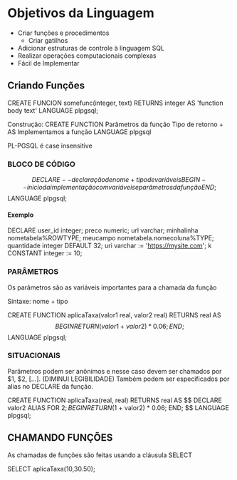 # Objetivos da Linguagem

  - Criar funções e procedimentos
    - Criar gatilhos
  - Adicionar estruturas de controle à linguagem SQL
  - Realizar operações computacionais complexas
  - Fácil de Implementar

## Criando Funções

  CREATE FUNCION somefunc(integer, text) RETURNS integer AS 'function body text' LANGUAGE plpgsql;

  Construção:
  CREATE FUNCTION <nome da funcao>
  Parâmetros da função 
  Tipo de retorno + AS
  Implementamos a função 
  LANGUAGE plpgsql

  PL-PGSQL é case insensitive

  ### BLOCO DE CÓDIGO

  $$ 
  DECLARE
    -- declaração de nome + tipo de variáveis
  BEGIN
    -- início da implementação com variáveis e parâmetros da função
  END;
  $$ LANGUAGE plpgsql;

  #### Exemplo

  DECLARE
  user_id integer;
  preco numeric;
  url varchar;
  minhalinha nometabela%ROWTYPE;
  meucampo nometabela.nomecoluna%TYPE;
  quantidade integer DEFAULT 32;
  uri varchar := 'https://mysite.com';
  k CONSTANT integer := 10;

  ### PARÂMETROS
  Os parâmetros são as variáveis importantes para a chamada da função
  
  Sintaxe: nome + tipo
 
  CREATE FUNCTION aplicaTaxa(valor1 real, valor2 real)
  RETURNS real AS 
  $$
  BEGIN
    RETURN (valor1 + valor2) * 0.06;
  END;
  $$ LANGUAGE plpgsql;

  ### SITUACIONAIS
  Parâmetros podem ser anônimos e nesse caso devem ser chamados por $1, $2, [...]. (DIMINUI LEGIBILIDADE)
  Também podem ser especificados por alias no DECLARE da função.

  CREATE FUNCTION aplicaTaxa(real, real)
  RETURNS real AS 
  $$
  DECLARE
    valor2 ALIAS FOR $2;
  BEGIN
    RETURN ($1 + valor2) * 0.06;
  END;
  $$ LANGUAGE plpgsql;

## CHAMANDO FUNÇÕES

  As chamadas de funções são feitas usando a cláusula SELECT
  
  SELECT aplicaTaxa(10,30.50);
